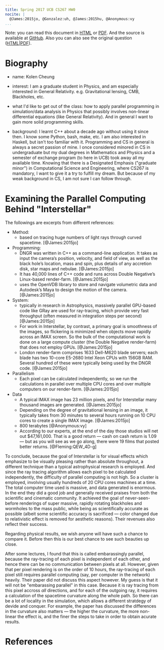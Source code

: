 ```yaml
---
title: Spring 2017 UCB CS267 HW0
nocite: |
  @James:2015jo, @Gonzalez:uh, @James:2015hu, @Anonymous:vy
...
```


Note: you can read this document in [HTML](https://cs267.github.io/hw0/) or [PDF](https://cs267.github.io/hw0/index.pdf). And the source is available at [GitHub](https://github.com/cs267/hw0). Also you can also see the original question ([HTML](https://cs267.github.io/hw0/question.html)|[PDF](https://cs267.github.io/hw0/question.pdf)).

# Biography

- name: Kolen Cheung

- interest: I am a graduate student in Physics, and am especially interested in General Relativity. e.g. Gravitational lensing, CMB, Blackholes, etc.

- what I'd like to get out of the class: how to apply parallel programming in simulation/data analysis in Physics that possibly involves non-linear differential equations (like General Relativity). And in general I want to gain more solid programming skills.

- background: I learnt C++ about a decade ago without using it since then. I know some Python, bash, make, etc. I am also interested in Haskell, but isn't too familiar with it. Programming and CS in general is always a secret passion of mine. I once considered minored in CS in undergraduate but my dual degrees in Mathematics and Physics and a semester of exchange program (to here in UCB) took away all my available time. Knowing that there is a Designated Emphasis ("graduate minor") in Computational Science and Engineering, where CS267 is mandatory, I want to give it a try to fulfill my dream. But because of my weak background in CS, I am not sure I can follow through.

# Examining the Parallel Computing Behind "Interstellar"

The followings are excerpts from different references:

- Method:
	- based on tracing huge numbers of light rays through curved spacetime. [@James:2015jo]
- Programming:
	- DNGR was written in C++ as a command-line application. It takes as input the camera’s position, velocity, and field of view, as well as the black hole’s location, mass and spin, plus details of any accretion disk, star maps and nebulae. [@James:2015jo]
	- It has 40,000 lines of C++ code and runs across Double Negative’s Linux-based render-farm. [@James:2015jo]
	- uses the OpenVDB library to store and navigate volumetric data and Autodesk’s Maya to design the motion of the camera. [@James:2015jo]
- System:
	- typically in research in Astrophysics, massively parallel GPU-based code like GRay are used for ray-tracing, which provide very fast throughput (often measured in integration steps per second) [@James:2015jo]
	- For work in Interstellar, by contrast, a primary goal is smoothness of the images, so flickering is minimized when objects move rapidly across an IMAX screen. So the bulk of the computational work is done on a large compute cluster (the Double Negative render-farm) that does not employ GPUs. [@James:2015jo]
	- London render-farm comprises 1633 Dell-M620 blade servers; each blade has two 10-core E5-2680 Intel Xeon CPUs with 156GB RAM. Several hundred of these were typically being used by the DNGR code. [@James:2015jo]
- Parallelism
	- Each pixel can be calculated independently, so we run the calculations in parallel over multiple CPU cores and over multiple computers on our render-farm. [@James:2015jo]
- Data
	- A typical IMAX image has 23 million pixels, and for Interstellar many thousand images are generated. [@James:2015jo]
	- Depending on the degree of gravitational lensing in an image, it typically takes from 30 minutes to several hours running on 10 CPU cores to create a single IMAX image. [@James:2015jo]
	- 800 terabytes [@Anonymous:vy]
	- According to our experts, at the end of the day those studios will net out $47,161,000. That is a good return — cash on cash return is 1.09 — but as you will see as we go along, there were 19 films that posted better returns. [@Fleming:QEW_4D-g]

To conclude, because the goal of Interstellar is for visual effects which emphasize to be visually pleasing rather than absolute throughout, a different technique than a typical astrophysical research is employed. And since the ray tracing algorithm allows each pixel to be calculated independently, the difficulty of parallel computing is not high. So a cluster is employed, involving usually hundreds of 20 CPU cores machines at a time. The total computer time used is massive, and data generated is enormous. In the end they did a good job and generally received praises from both the scientific and cinematic community. It achieved the goal of never-seen-before renderings of super massive, rapidly rotating blackholes and wormholes to the mass public, while being as scientifically accurate as possible (albeit some scientific accuracy is sacrificed — color changed due to relativistic effect is removed for aesthetic reasons). Their revenues also reflect their success.

Regarding physical results, we wish anyone will have such a chance to compare it. Before then this is our best chance to see such beauties up close.

After some lectures, I found that this is called embarassingly parallel, because the ray-tracing of each pixel is independent of each other, and hence there can be no communication between pixels at all. However, given that per pixel rendering is on the order of 10 hours, the ray-tracing of each pixel still requires parallel computing (say, per computer in the network) heavily. Their paper did not discuss this aspect however. My guess is that it will not be "embarassing parallel" in this case. Because it is ray tracing from this pixel accross *all* directions, and for each of the outgoing ray, it requires a calculation of the spacetime curvature along the whole path. So there can be a lot of locality in the simulation, which allows a different stratdegy of devide and conquer. For example, the paper has discussed the differences in the curvature also matters — the higher the curvature, the more non-linear the effect is, and the finer the steps to take in order to obtain acurate results.

# References
